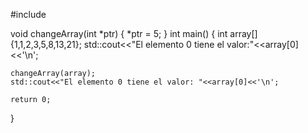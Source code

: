 #include <iostream>

void changeArray(int *ptr)
{
    *ptr = 5;
}
int main()
{
    int array[]{1,1,2,3,5,8,13,21};
    std::cout<<"El elemento 0 tiene el valor:"<<array[0]<<'\n';

    changeArray(array);
    std::cout<<"El elemento 0 tiene el valor: "<<array[0]<<'\n';

    return 0;
}
